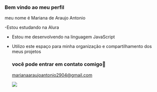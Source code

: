 ### Bem vindo ao meu perfil

meu nome é Mariana de Araujo Antonio

-Estou estudando na Alura
- Estou me desenvolvendo na linguagem JavaScript
- Utilizo este espaço para minha organização e compartilhamento dos meus projetos

  ### você pode entrar em contato comigo📧

  marianaaraujoantonio2904@gmail.com

  ![](https://media.tenor.com/WSRY6fAulMgAAAAi/garfield-monday.gif)
